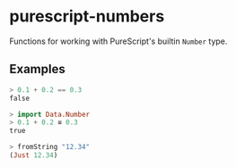 # purescript-numbers
Functions for working with PureScript's builtin `Number` type.

## Examples

``` purs
> 0.1 + 0.2 == 0.3
false

> import Data.Number
> 0.1 + 0.2 ≅ 0.3
true

> fromString "12.34"
(Just 12.34)
```
